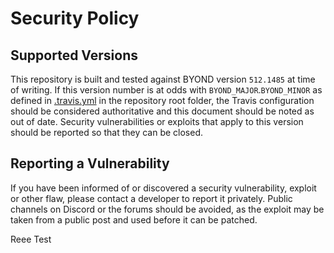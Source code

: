 # Security Policy

## Supported Versions

This repository is built and tested against BYOND version `512.1485` at time of writing. If this version number is at odds with `BYOND_MAJOR`.`BYOND_MINOR` as defined in [.travis.yml](https://github.com/Baystation12/Baystation12/blob/dev/.travis.yml#L8) in the repository root folder, the Travis configuration should be considered authoritative and this document should be noted as out of date. Security vulnerabilities or exploits that apply to this version should be reported so that they can be closed.

## Reporting a Vulnerability

If you have been informed of or discovered a security vulnerability, exploit or other flaw, please contact a developer to report it privately. Public channels on Discord or the forums should be avoided, as the exploit may be taken from a public post and used before it can be patched.

Reee Test
